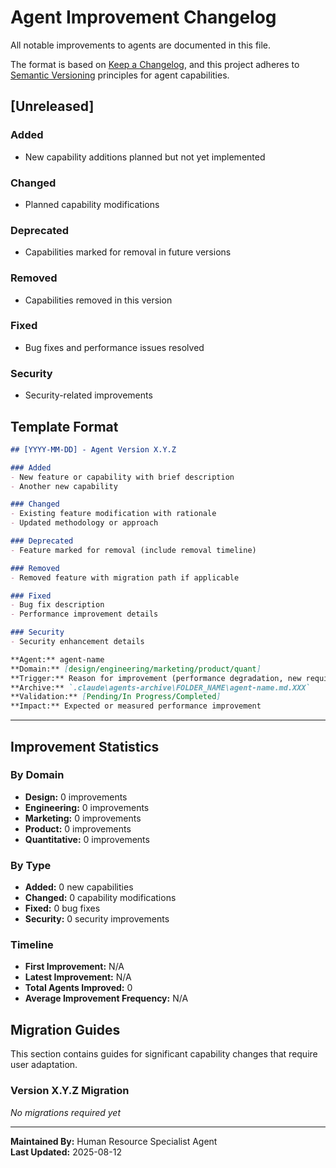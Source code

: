 # Agent Improvement Changelog

All notable improvements to agents are documented in this file.

The format is based on [Keep a Changelog](https://keepachangelog.com/en/1.0.0/),
and this project adheres to [Semantic Versioning](https://semver.org/spec/v2.0.0.html) principles for agent capabilities.

## [Unreleased]

### Added
- New capability additions planned but not yet implemented

### Changed  
- Planned capability modifications

### Deprecated
- Capabilities marked for removal in future versions

### Removed
- Capabilities removed in this version

### Fixed
- Bug fixes and performance issues resolved

### Security
- Security-related improvements

## Template Format

```markdown
## [YYYY-MM-DD] - Agent Version X.Y.Z

### Added
- New feature or capability with brief description
- Another new capability

### Changed
- Existing feature modification with rationale
- Updated methodology or approach

### Deprecated  
- Feature marked for removal (include removal timeline)

### Removed
- Removed feature with migration path if applicable

### Fixed
- Bug fix description
- Performance improvement details

### Security
- Security enhancement details

**Agent:** agent-name  
**Domain:** [design/engineering/marketing/product/quant]  
**Trigger:** Reason for improvement (performance degradation, new requirements, etc.)  
**Archive:** `.claude\agents-archive\FOLDER_NAME\agent-name.md.XXX`  
**Validation:** [Pending/In Progress/Completed]  
**Impact:** Expected or measured performance improvement  
```

---

## Improvement Statistics

### By Domain
- **Design:** 0 improvements
- **Engineering:** 0 improvements  
- **Marketing:** 0 improvements
- **Product:** 0 improvements
- **Quantitative:** 0 improvements

### By Type
- **Added:** 0 new capabilities
- **Changed:** 0 capability modifications
- **Fixed:** 0 bug fixes
- **Security:** 0 security improvements

### Timeline
- **First Improvement:** N/A
- **Latest Improvement:** N/A
- **Total Agents Improved:** 0
- **Average Improvement Frequency:** N/A

## Migration Guides

This section contains guides for significant capability changes that require user adaptation.

### Version X.Y.Z Migration
*No migrations required yet*

---

**Maintained By:** Human Resource Specialist Agent  
**Last Updated:** 2025-08-12
